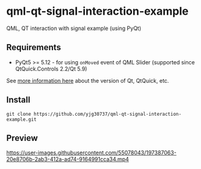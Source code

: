 # qml-qt-signal-interaction-example
QML, QT interaction with signal example (using PyQt)

## Requirements
* PyQt5 >= 5.12 - for using `onMoved` event of QML Slider (supported since QtQuick.Controls 2.2/Qt 5.9)

See <a href="https://doc.qt.io/qt-6/qtquickcontrols-index.html#versions">more information here</a> about the version of Qt, QtQuick, etc.

## Install
`git clone https://github.com/yjg30737/qml-qt-signal-interaction-example.git`

## Preview

https://user-images.githubusercontent.com/55078043/197387063-20e8706b-2ab3-412a-ad74-9164991cca34.mp4
